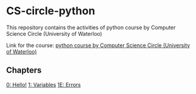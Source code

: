 # CS-circle-python
This repository contains the activities of python course by Computer Science Circle (University  of Waterloo)<p>
Link for the course: [python course by Computer Science Circle (University of Waterloo)](https://cscircles.cemc.uwaterloo.ca)

## Chapters
[0: Hello!](https://github.com/ansilmbabl/CS-circle-python/tree/788ea28a1d28cd129e980c88b13b4363f9065ee9/0%3A%20Hello!)
[1: Variables](https://github.com/ansilmbabl/CS-circle-python/tree/308ba7dcaa1fe3d56d5550fdec774fb13a88e91a/1%3A%20Variables)
[1E: Errors](https://github.com/ansilmbabl/CS-circle-python/tree/308ba7dcaa1fe3d56d5550fdec774fb13a88e91a/1E%3A%20Errors)
